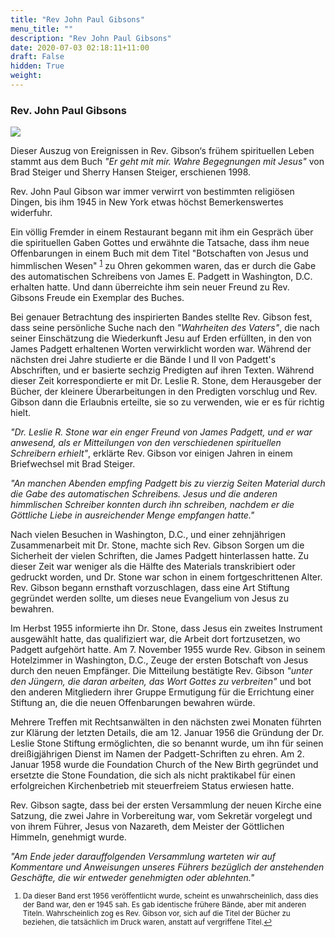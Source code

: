 ```yaml
---
title: "Rev John Paul Gibsons"
menu_title: ""
description: "Rev John Paul Gibsons"
date: 2020-07-03 02:18:11+11:00
draft: False
hidden: True
weight:
---
```

### Rev. John Paul Gibsons

![](/die-gemeinschaft-der-goettlichen-liebe/rev-john-paul-gibson.jpg)

Dieser Auszug von Ereignissen in Rev. Gibson‘s frühem spirituellen Leben stammt aus dem Buch *"Er geht mit mir. Wahre Begegnungen mit Jesus"* von Brad Steiger und Sherry Hansen Steiger, erschienen 1998.

Rev. John Paul Gibson war immer verwirrt von bestimmten religiösen Dingen, bis ihm 1945 in New York etwas höchst Bemerkenswertes widerfuhr.

Ein völlig Fremder in einem Restaurant begann mit ihm ein Gespräch über die spirituellen Gaben Gottes und erwähnte die Tatsache, dass ihm neue Offenbarungen in einem Buch mit dem Titel "Botschaften von Jesus und himmlischen Wesen" <sup id="a1">[1](#f1)</sup> zu Ohren gekommen waren, das er durch die Gabe des automatischen Schreibens von James E. Padgett in Washington, D.C. erhalten hatte. Und dann überreichte ihm sein neuer Freund zu Rev. Gibsons Freude ein Exemplar des Buches.

Bei genauer Betrachtung des inspirierten Bandes stellte Rev. Gibson fest, dass seine persönliche Suche nach den *"Wahrheiten des Vaters"*, die nach seiner Einschätzung die Wiederkunft Jesu auf Erden erfüllten, in den von James Padgett erhaltenen Worten verwirklicht worden war. Während der nächsten drei Jahre studierte er die Bände I und II von Padgett's Abschriften, und er basierte sechzig Predigten auf ihren Texten. Während dieser Zeit korrespondierte er mit Dr. Leslie R. Stone, dem Herausgeber der Bücher, der kleinere Überarbeitungen in den Predigten vorschlug und Rev. Gibson dann die Erlaubnis erteilte, sie so zu verwenden, wie er es für richtig hielt.

*"Dr. Leslie R. Stone war ein enger Freund von James Padgett, und er war anwesend, als er Mitteilungen von den verschiedenen spirituellen Schreibern erhielt"*, erklärte Rev. Gibson vor einigen Jahren in einem Briefwechsel mit Brad Steiger.

*"An manchen Abenden empfing Padgett bis zu vierzig Seiten Material durch die Gabe des automatischen Schreibens. Jesus und die anderen himmlischen Schreiber konnten durch ihn schreiben, nachdem er die Göttliche Liebe in ausreichender Menge empfangen hatte."*

Nach vielen Besuchen in Washington, D.C., und einer zehnjährigen Zusammenarbeit mit Dr. Stone, machte sich Rev. Gibson Sorgen um die Sicherheit der vielen Schriften, die James Padgett hinterlassen hatte. Zu dieser Zeit war weniger als die Hälfte des Materials transkribiert oder gedruckt worden, und Dr. Stone war schon in einem fortgeschrittenen Alter. Rev. Gibson begann ernsthaft vorzuschlagen, dass eine Art Stiftung gegründet werden sollte, um dieses neue Evangelium von Jesus zu bewahren.

Im Herbst 1955 informierte ihn Dr. Stone, dass Jesus ein zweites Instrument ausgewählt hatte, das qualifiziert war, die Arbeit dort fortzusetzen, wo Padgett aufgehört hatte. Am 7. November 1955 wurde Rev. Gibson in seinem Hotelzimmer in Washington, D.C., Zeuge der ersten Botschaft von Jesus durch den neuen Empfänger. Die Mitteilung bestätigte Rev. Gibson *"unter den Jüngern, die daran arbeiten, das Wort Gottes zu verbreiten"* und bot den anderen Mitgliedern ihrer Gruppe Ermutigung für die Errichtung einer Stiftung an, die die neuen Offenbarungen bewahren würde.

Mehrere Treffen mit Rechtsanwälten in den nächsten zwei Monaten führten zur Klärung der letzten Details, die am 12. Januar 1956 die Gründung der Dr. Leslie Stone Stiftung ermöglichten, die so benannt wurde, um ihn für seinen dreißigjährigen Dienst im Namen der Padgett-Schriften zu ehren. Am 2. Januar 1958 wurde die Foundation Church of the New Birth gegründet und ersetzte die Stone Foundation, die sich als nicht praktikabel für einen erfolgreichen Kirchenbetrieb mit steuerfreiem Status erwiesen hatte.

Rev. Gibson sagte, dass bei der ersten Versammlung der neuen Kirche eine Satzung, die zwei Jahre in Vorbereitung war, vom Sekretär vorgelegt und von ihrem Führer, Jesus von Nazareth, dem Meister der Göttlichen Himmeln, genehmigt wurde.

*"Am Ende jeder darauffolgenden Versammlung warteten wir auf Kommentare und Anweisungen unseres Führers bezüglich der anstehenden Geschäfte, die wir entweder genehmigten oder ablehnten."*
<small>

1. <large id="f1"> Da dieser Band erst 1956 veröffentlicht wurde, scheint es unwahrscheinlich, dass dies der Band war, den er 1945 sah. Es gab identische frühere Bände, aber mit anderen Titeln. Wahrscheinlich zog es Rev. Gibson vor, sich auf die Titel der Bücher zu beziehen, die tatsächlich im Druck waren, anstatt auf vergriffene Titel.[↩](#a1)
